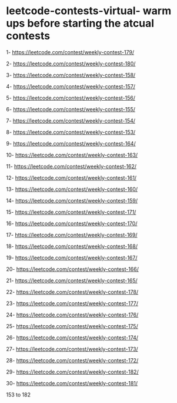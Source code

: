 # leetcode-contests-virtual- warm ups before starting the atcual contests


1- https://leetcode.com/contest/weekly-contest-179/

2- https://leetcode.com/contest/weekly-contest-180/

3- https://leetcode.com/contest/weekly-contest-158/

4- https://leetcode.com/contest/weekly-contest-157/

5- https://leetcode.com/contest/weekly-contest-156/

6- https://leetcode.com/contest/weekly-contest-155/

7- https://leetcode.com/contest/weekly-contest-154/

8- https://leetcode.com/contest/weekly-contest-153/

9- https://leetcode.com/contest/weekly-contest-164/

10- https://leetcode.com/contest/weekly-contest-163/

11- https://leetcode.com/contest/weekly-contest-162/

12- https://leetcode.com/contest/weekly-contest-161/

13- https://leetcode.com/contest/weekly-contest-160/

14- https://leetcode.com/contest/weekly-contest-159/

15- https://leetcode.com/contest/weekly-contest-171/

16- https://leetcode.com/contest/weekly-contest-170/

17- https://leetcode.com/contest/weekly-contest-169/

18- https://leetcode.com/contest/weekly-contest-168/

19- https://leetcode.com/contest/weekly-contest-167/

20- https://leetcode.com/contest/weekly-contest-166/

21- https://leetcode.com/contest/weekly-contest-165/

22- https://leetcode.com/contest/weekly-contest-178/

23- https://leetcode.com/contest/weekly-contest-177/

24- https://leetcode.com/contest/weekly-contest-176/

25- https://leetcode.com/contest/weekly-contest-175/

26- https://leetcode.com/contest/weekly-contest-174/

27- https://leetcode.com/contest/weekly-contest-173/

28- https://leetcode.com/contest/weekly-contest-172/

29- https://leetcode.com/contest/weekly-contest-182/

30- https://leetcode.com/contest/weekly-contest-181/

153 to 182
